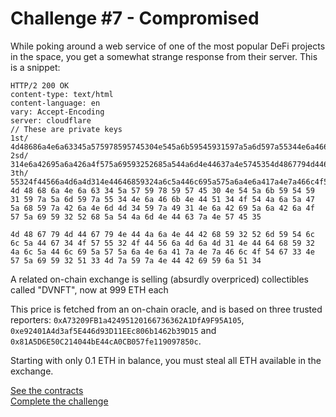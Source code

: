 # Challenge #7 - Compromised
While poking around a web service of one of the most popular DeFi projects in the space, you get a somewhat strange response from their server. This is a snippet:
```Shell
HTTP/2 200 OK
content-type: text/html
content-language: en
vary: Accept-Encoding
server: cloudflare
// These are private keys
1st/ 4d48686a4e6a63345a575978595745304e545a6b59545931597a5a6d597a55344e6a466b4e4451344f544a6a5a475a68597a426a4e6d4d34597a49
2sd/ 314e6a42695a6a426a4f575a69593252685a544a6d4e44637a4e5745354d4867794d4467794e444a6a4e4442685932526d59546c6c5a4467344f57
3th/ 55324f44566a4d6a4d314e44646859324a6c5a446c695a575a6a4e6a417a4e7a466c4f5467334e575a69593251334d7a597a4e444269596a5134
4d 48 68 6a 4e 6a 63 34 5a 57 59 78 59 57 45 30 4e 54 5a 6b 59 54 59 31 59 7a 5a 6d 59 7a 55 34 4e 6a 46 6b 4e 44 51 34 4f 54 4a 6a 5a 47 5a 68 59 7a 42 6a 4e 6d 4d 34 59 7a 49 31 4e 6a 42 69 5a 6a 42 6a 4f 57 5a 69 59 32 52 68 5a 54 4a 6d 4e 44 63 7a 4e 57 45 35

4d 48 67 79 4d 44 67 79 4e 44 4a 6a 4e 44 42 68 59 32 52 6d 59 54 6c 6c 5a 44 67 34 4f 57 55 32 4f 44 56 6a 4d 6a 4d 31 4e 44 64 68 59 32 4a 6c 5a 44 6c 69 5a 57 5a 6a 4e 6a 41 7a 4e 7a 46 6c 4f 54 67 33 4e 57 5a 69 59 32 51 33 4d 7a 59 7a 4e 44 42 69 59 6a 51 34
```
A related on-chain exchange is selling (absurdly overpriced) collectibles called "DVNFT", now at 999 ETH each

This price is fetched from an on-chain oracle, and is based on three trusted reporters: `0xA73209FB1a42495120166736362A1DfA9F95A105`, `0xe92401A4d3af5E446d93D11EEc806b1462b39D15` and `0x81A5D6E50C214044bE44cA0CB057fe119097850c`.

Starting with only 0.1 ETH in balance, you must steal all ETH available in the exchange.

[See the contracts](https://github.com/nicolasgarcia214/damn-vulnerable-defi-foundry/tree/master/src/Contracts/compromised)
<br/>
[Complete the challenge](https://github.com/nicolasgarcia214/damn-vulnerable-defi-foundry/blob/master/test/Levels/compromised/Compromised.t.sol)
